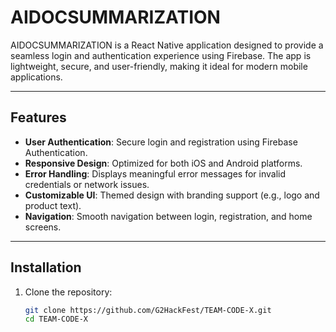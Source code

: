 # AIDOCSUMMARIZATION

AIDOCSUMMARIZATION is a React Native application designed to provide a seamless login and authentication experience using Firebase. The app is lightweight, secure, and user-friendly, making it ideal for modern mobile applications.

---

## Features

- **User Authentication**: Secure login and registration using Firebase Authentication.
- **Responsive Design**: Optimized for both iOS and Android platforms.
- **Error Handling**: Displays meaningful error messages for invalid credentials or network issues.
- **Customizable UI**: Themed design with branding support (e.g., logo and product text).
- **Navigation**: Smooth navigation between login, registration, and home screens.

---

## Installation

1. Clone the repository:
   ```bash
   git clone https://github.com/G2HackFest/TEAM-CODE-X.git
   cd TEAM-CODE-X
